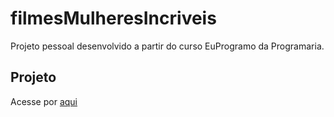 # filmesMulheresIncriveis
Projeto pessoal desenvolvido a partir do curso EuProgramo da Programaria. 

## Projeto
Acesse por [aqui](https://sarcabral.github.io/filmesMulheresIncriveis/)
